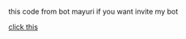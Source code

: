 this code from bot mayuri
if you want invite my bot <p><a href="https://discord.com/oauth2/authorize?client_id=779533217803141131&scope=bot&permissions=2147483639">click this</a></p>
